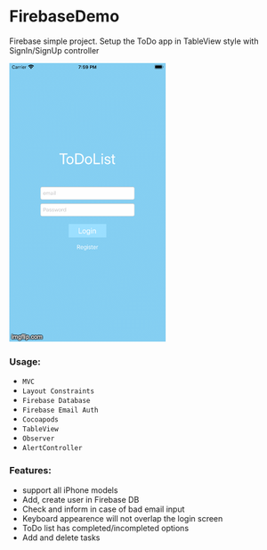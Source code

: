 # FirebaseDemo
Firebase simple project. Setup the ToDo app in TableView style with SignIn/SignUp controller

![FirebaseDemo](./Screenshots.gif "Firebase Demo")


### Usage:
* `MVC`
* `Layout Constraints`
* `Firebase Database`
* `Firebase Email Auth`
* `Cocoapods`
* `TableView`
* `Observer`
* `AlertController`

 
### Features: 
* support all iPhone models
* Add, create user in Firebase DB
* Check and inform in case of bad email input
* Keyboard appearence will not overlap the login screen
* ToDo list has completed/incompleted options
* Add and delete tasks

